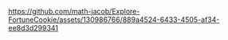 https://github.com/math-jacob/Explore-FortuneCookie/assets/130986766/889a4524-6433-4505-af34-ee8d3d299341
